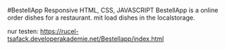 #BestellApp Responsive HTML, CSS, JAVASCRIPT
BestellApp is a online order dishes for a restaurant.
mit load dishes in the localstorage.

nur testen: https://rucel-tsafack.developerakademie.net/Bestellapp/index.html
